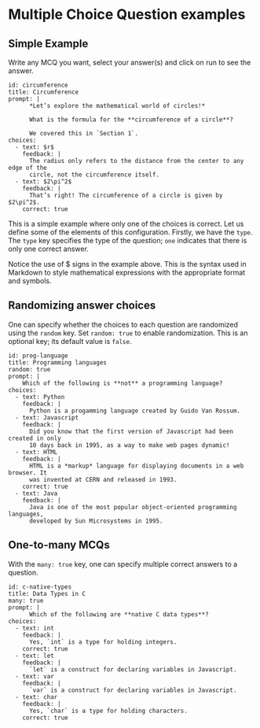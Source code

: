 # Multiple Choice Question examples

## Simple Example

Write any MCQ you want, select your answer(s) and click on run to see the
answer.

``` mcq
id: circumference
title: Circumference
prompt: |
      *Let’s explore the mathematical world of circles!*

      What is the formula for the **circumference of a circle**?

      We covered this in `Section 1`.
choices:
  - text: $r$
    feedback: |
      The radius only refers to the distance from the center to any edge of the
      circle, not the circumference itself.
  - text: $2\pi^2$
    feedback: |
      That’s right! The circumference of a circle is given by $2\pi^2$.
    correct: true
```

This is a simple example where only one of the choices is correct. Let us define
some of the elements of this configuration. Firstly, we have the `type`. The
`type` key specifies the type of the question; `one` indicates that there is
only one correct answer.

Notice the use of $ signs in the example above. This is the syntax used in
Markdown to style mathematical expressions with the appropriate format and
symbols.

## Randomizing answer choices

One can specify whether the choices to each question are randomized using the
`random` key. Set `random: true` to enable randomization. This is an optional
key; its default value is `false`.

``` mcq
id: prog-language
title: Programming languages
random: true
prompt: |
    Which of the following is **not** a programming language?
choices:
  - text: Python
    feedback: |
      Python is a progamming language created by Guido Van Rossum.
  - text: Javascript
    feedback: |
      Did you know that the first version of Javascript had been created in only
      10 days back in 1995, as a way to make web pages dynamic!
  - text: HTML
    feedback: |
      HTML is a *markup* language for displaying documents in a web browser. It
      was invented at CERN and released in 1993.
    correct: true
  - text: Java
    feedback: |
      Java is one of the most popular object-oriented programming languages,
      developed by Sun Microsystems in 1995.
```

## One-to-many MCQs

With the `many: true` key, one can specify multiple correct answers to a
question.

``` mcq
id: c-native-types
title: Data Types in C
many: true
prompt: |
      Which of the following are **native C data types**?
choices:
  - text: int
    feedback: |
      Yes, `int` is a type for holding integers.
    correct: true
  - text: let
    feedback: |
      `let` is a construct for declaring variables in Javascript.
  - text: var
    feedback: |
      `var` is a construct for declaring variables in Javascript.
  - text: char
    feedback: |
      Yes, `char` is a type for holding characters.
    correct: true
```
